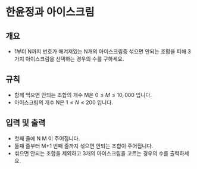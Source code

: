 한윤정과 아이스크림
===
## 개요
+ 1부터 N까지 번호가 매겨져있는 N개의 아이스크림중 섞으면 안되는 조합을 피해 3가지 아이스크림을 선택하는 경우의 수를 구하세요.
## 규칙
+ 함께 먹으면 안되는 조합의 개수 M은 $0 \le M \le 10,000$ 입니다.
+ 아이스크림의 개수 N은 $1 \le N \le 200$ 입니다.
## 입력 및 출력
+ 첫째 줄에 N M 이 주어집니다.
+ 둘쨰 줄부터 M+1 번째 줄까지 섞으면 안되는 조합이 주어집니다.
+ 섞으면 안되는 조합을 제외하고 3개의 아이스크림을 고르는 경우의 수를 출력하세요.
